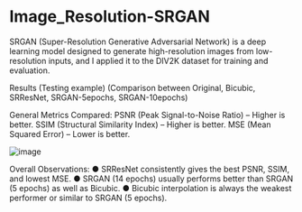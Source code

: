 # Image_Resolution-SRGAN
SRGAN (Super-Resolution Generative Adversarial Network) is a deep learning model designed to generate high-resolution images from low-resolution inputs, and I applied it to the DIV2K dataset for training and evaluation.

Results (Testing example)
(Comparison between Original, Bicubic, SRResNet, SRGAN-5epochs, SRGAN-10epochs)

General Metrics Compared: 
PSNR (Peak Signal-to-Noise Ratio) – Higher is better. 
SSIM (Structural Similarity Index) – Higher is better. 
MSE (Mean Squared Error) – Lower is better.

![image](https://github.com/user-attachments/assets/e4c55a1f-8adb-4d60-a79a-4ed416dfdc42)


Overall Observations:
● SRResNet consistently gives the best PSNR, SSIM, and lowest MSE.
● SRGAN (14 epochs) usually performs better than SRGAN (5 epochs) as well as Bicubic.
● Bicubic interpolation is always the weakest performer or similar to SRGAN (5 epochs).


